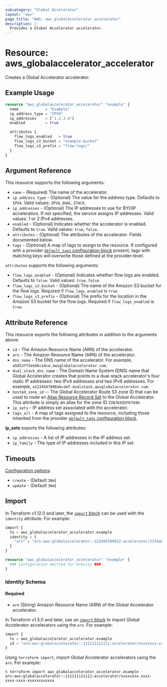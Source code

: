 ```yaml
---
subcategory: "Global Accelerator"
layout: "aws"
page_title: "AWS: aws_globalaccelerator_accelerator"
description: |-
  Provides a Global Accelerator accelerator.
---
```


# Resource: aws_globalaccelerator_accelerator

Creates a Global Accelerator accelerator.

## Example Usage

```terraform
resource "aws_globalaccelerator_accelerator" "example" {
  name            = "Example"
  ip_address_type = "IPV4"
  ip_addresses    = ["1.2.3.4"]
  enabled         = true

  attributes {
    flow_logs_enabled   = true
    flow_logs_s3_bucket = "example-bucket"
    flow_logs_s3_prefix = "flow-logs/"
  }
}
```

## Argument Reference

This resource supports the following arguments:

* `name` - (Required) The name of the accelerator.
* `ip_address_type` - (Optional) The value for the address type. Defaults to `IPV4`. Valid values: `IPV4`, `DUAL_STACK`.
* `ip_addresses` - (Optional) The IP addresses to use for BYOIP accelerators. If not specified, the service assigns IP addresses. Valid values: 1 or 2 IPv4 addresses.
* `enabled` - (Optional) Indicates whether the accelerator is enabled. Defaults to `true`. Valid values: `true`, `false`.
* `attributes` - (Optional) The attributes of the accelerator. Fields documented below.
* `tags` - (Optional) A map of tags to assign to the resource. If configured with a provider [`default_tags` configuration block](https://registry.terraform.io/providers/hashicorp/aws/latest/docs#default_tags-configuration-block) present, tags with matching keys will overwrite those defined at the provider-level.

`attributes` supports the following arguments:

* `flow_logs_enabled` - (Optional) Indicates whether flow logs are enabled. Defaults to `false`. Valid values: `true`, `false`.
* `flow_logs_s3_bucket` - (Optional) The name of the Amazon S3 bucket for the flow logs. Required if `flow_logs_enabled` is `true`.
* `flow_logs_s3_prefix` - (Optional) The prefix for the location in the Amazon S3 bucket for the flow logs. Required if `flow_logs_enabled` is `true`.

## Attribute Reference

This resource exports the following attributes in addition to the arguments above:

* `id` - The Amazon Resource Name (ARN) of the accelerator.
* `arn` - The Amazon Resource Name (ARN) of the accelerator.
* `dns_name` - The DNS name of the accelerator. For example, `a5d53ff5ee6bca4ce.awsglobalaccelerator.com`.
* `dual_stack_dns_name` - The Domain Name System (DNS) name that Global Accelerator creates that points to a dual-stack accelerator's four static IP addresses: two IPv4 addresses and two IPv6 addresses. For example, `a1234567890abcdef.dualstack.awsglobalaccelerator.com`.
* `hosted_zone_id` --  The Global Accelerator Route 53 zone ID that can be used to
  route an [Alias Resource Record Set][1] to the Global Accelerator. This attribute
  is simply an alias for the zone ID `Z2BJ6XQ5FK7U4H`.
* `ip_sets` - IP address set associated with the accelerator.
* `tags_all` - A map of tags assigned to the resource, including those inherited from the provider [`default_tags` configuration block](https://registry.terraform.io/providers/hashicorp/aws/latest/docs#default_tags-configuration-block).

**ip_sets** exports the following attributes:

* `ip_addresses` - A list of IP addresses in the IP address set.
* `ip_family` - The type of IP addresses included in this IP set.

[1]: https://docs.aws.amazon.com/Route53/latest/APIReference/API_AliasTarget.html

## Timeouts

[Configuration options](https://developer.hashicorp.com/terraform/language/resources/syntax#operation-timeouts):

* `create` - (Default `30m`)
* `update` - (Default `30m`)

## Import


In Terraform v1.12.0 and later, the [`import` block](https://developer.hashicorp.com/terraform/language/import) can be used with the `identity` attribute. For example:

```terraform
import {
  to = aws_globalaccelerator_accelerator.example
  identity = {
    "arn" = "arn:aws:globalaccelerator::123456789012:accelerator/1234abcd-abcd-1234-abcd-1234abcdefgh"
  }
}

resource "aws_globalaccelerator_accelerator" "example" {
  ### Configuration omitted for brevity ###
}
```

### Identity Schema

#### Required

- `arn` (String) Amazon Resource Name (ARN) of the Global Accelerator accelerator.

In Terraform v1.5.0 and later, use an [`import` block](https://developer.hashicorp.com/terraform/language/import) to import Global Accelerator accelerators using the `arn`. For example:

```terraform
import {
  to = aws_globalaccelerator_accelerator.example
  id = "arn:aws:globalaccelerator::111111111111:accelerator/xxxxxxxx-xxxx-xxxx-xxxx-xxxxxxxxxxxx"
}
```

Using `terraform import`, import Global Accelerator accelerators using the `arn`. For example:

```console
% terraform import aws_globalaccelerator_accelerator.example arn:aws:globalaccelerator::111111111111:accelerator/xxxxxxxx-xxxx-xxxx-xxxx-xxxxxxxxxxxx
```
